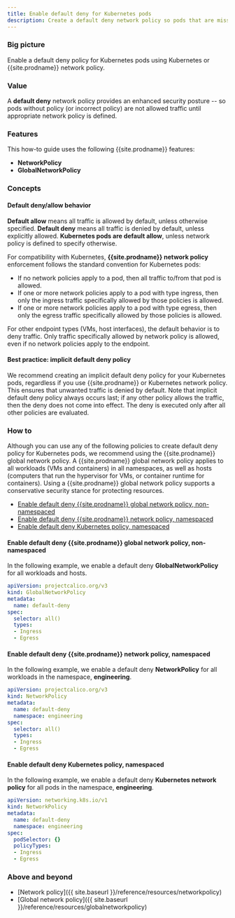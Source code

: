 ```yaml
---
title: Enable default deny for Kubernetes pods
description: Create a default deny network policy so pods that are missing policy are not allowed traffic until appropriate network policy is defined.
---
```


### Big picture

Enable a default deny policy for Kubernetes pods using Kubernetes or {{site.prodname}} network policy.

### Value

A **default deny** network policy provides an enhanced security posture -- so pods without policy (or incorrect policy) are not allowed traffic until appropriate network policy is defined.

### Features

This how-to guide uses the following {{site.prodname}} features:
- **NetworkPolicy**
- **GlobalNetworkPolicy**

### Concepts

#### Default deny/allow behavior

**Default allow** means all traffic is allowed by default, unless otherwise specified. **Default deny** means all traffic is denied by default, unless explicitly allowed. **Kubernetes pods are default allow**, unless network policy is defined to specify otherwise.

For compatibility with Kubernetes, **{{site.prodname}} network policy** enforcement follows the standard convention for Kubernetes pods:
- If no network policies apply to a pod, then all traffic to/from that pod is allowed.
- If one or more network policies apply to a pod with type ingress, then only the ingress traffic specifically allowed by those policies is allowed.
- If one or more network policies apply to a pod with type egress, then only the egress traffic specifically allowed by those policies is allowed.

For other endpoint types (VMs, host interfaces), the default behavior is to deny traffic. Only traffic specifically allowed by network policy is allowed, even if no network policies apply to the endpoint.

#### Best practice: implicit default deny policy

We recommend creating an implicit default deny policy for your Kubernetes pods, regardless if you use {{site.prodname}} or Kubernetes network policy. This ensures that unwanted traffic is denied by default. Note that implicit default deny policy always occurs last; if any other policy allows the traffic, then the deny does not come into effect. The deny is executed only after all other policies are evaluated.

### How to

Although you can use any of the following policies to create default deny policy for Kubernetes pods, we recommend using the {{site.prodname}} global network policy. A {{site.prodname}} global network policy applies to all workloads (VMs and containers) in all namespaces, as well as hosts (computers that run the hypervisor for VMs, or container runtime for containers). Using a {{site.prodname}} global network policy supports a conservative security stance for protecting resources.

- [Enable default deny {{site.prodname}} global network policy, non-namespaced](#enable-default-deny-calico-global-network-policy-non-namespaced)
- [Enable default deny {{site.prodname}} network policy, namespaced](#enable-default-deny-calico-network-policy-namespaced)
- [Enable default deny Kubernetes policy, namespaced](#enable-default-deny-Kubernetes-policy-namespaced)

#### Enable default deny {{site.prodname}} global network policy, non-namespaced

In the following example, we enable a default deny **GlobalNetworkPolicy** for all workloads and hosts.

```yaml
apiVersion: projectcalico.org/v3
kind: GlobalNetworkPolicy
metadata:
  name: default-deny
spec:
  selector: all()
  types:
  - Ingress
  - Egress
```

#### Enable default deny {{site.prodname}} network policy, namespaced

In the following example, we enable a default deny **NetworkPolicy** for all workloads in the namespace, **engineering**.

```yaml
apiVersion: projectcalico.org/v3
kind: NetworkPolicy
metadata:
  name: default-deny
  namespace: engineering
spec:
  selector: all()
  types:
  - Ingress
  - Egress
```

#### Enable default deny Kubernetes policy, namespaced

In the following example, we enable a default deny **Kubernetes network policy** for all pods in the namespace, **engineering**.

```yaml
apiVersion: networking.k8s.io/v1
kind: NetworkPolicy
metadata:
  name: default-deny
  namespace: engineering
spec:
  podSelector: {}
  policyTypes:
  - Ingress
  - Egress
```

### Above and beyond

- [Network policy]({{ site.baseurl }}/reference/resources/networkpolicy)
- [Global network policy]({{ site.baseurl }}/reference/resources/globalnetworkpolicy)
